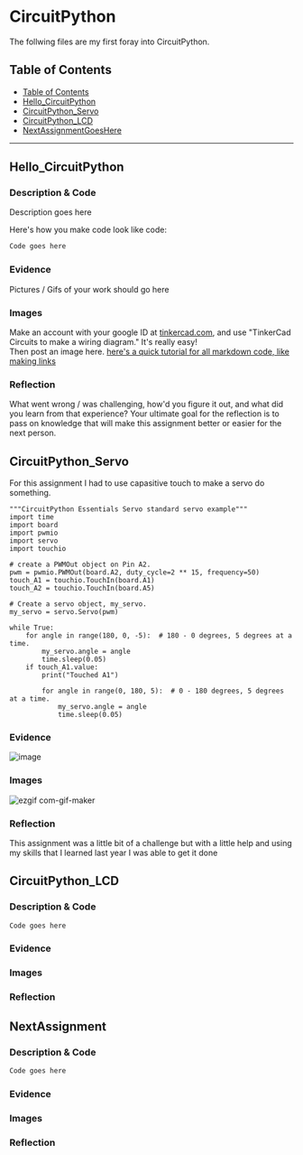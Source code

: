 # CircuitPython
 The follwing files are my first foray into CircuitPython.
## Table of Contents
* [Table of Contents](#TableOfContents)
* [Hello_CircuitPython](#Hello_CircuitPython)
* [CircuitPython_Servo](#CircuitPython_Servo)
* [CircuitPython_LCD](#CircuitPython_LCD)
* [NextAssignmentGoesHere](#NextAssignment)
---

## Hello_CircuitPython

### Description & Code
Description goes here

Here's how you make code look like code:

```python
Code goes here

```


### Evidence
Pictures / Gifs of your work should go here

### Images
Make an account with your google ID at [tinkercad.com](https://www.tinkercad.com/learn/circuits), and use "TinkerCad Circuits to make a wiring diagram."  It's really easy!  
Then post an image here.   [here's a quick tutorial for all markdown code, like making links](https://www.markdownguide.org/basic-syntax/)

### Reflection
What went wrong / was challenging, how'd you figure it out, and what did you learn from that experience?  Your ultimate goal for the reflection is to pass on knowledge that will make this assignment better or easier for the next person.




## CircuitPython_Servo

For this assignment I had to use capasitive touch to make a servo do something.

```
"""CircuitPython Essentials Servo standard servo example"""
import time
import board
import pwmio
import servo
import touchio

# create a PWMOut object on Pin A2.
pwm = pwmio.PWMOut(board.A2, duty_cycle=2 ** 15, frequency=50)
touch_A1 = touchio.TouchIn(board.A1)
touch_A2 = touchio.TouchIn(board.A5)

# Create a servo object, my_servo.
my_servo = servo.Servo(pwm)

while True:
    for angle in range(180, 0, -5):  # 180 - 0 degrees, 5 degrees at a time.
        my_servo.angle = angle
        time.sleep(0.05)
    if touch_A1.value:
        print("Touched A1")
        
        for angle in range(0, 180, 5):  # 0 - 180 degrees, 5 degrees at a time.
            my_servo.angle = angle
            time.sleep(0.05)
```

### Evidence
![image](https://user-images.githubusercontent.com/71350221/134183243-a8684192-7c20-4995-8b2f-ae486b0a89ac.png)

### Images
![ezgif com-gif-maker](https://user-images.githubusercontent.com/71350221/134182147-7943fac5-60fc-4980-ae54-e2a64c57f136.gif)

### Reflection
This assignment was a little bit of a challenge but with a little help and using my skills that I learned last year I was able to get it done



## CircuitPython_LCD

### Description & Code

```python
Code goes here

```

### Evidence

### Images

### Reflection





## NextAssignment

### Description & Code

```python
Code goes here

```

### Evidence

### Images

### Reflection
